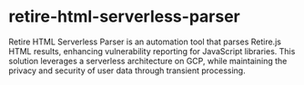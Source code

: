 # retire-html-serverless-parser
Retire HTML Serverless Parser is an automation tool that parses Retire.js HTML results, enhancing vulnerability reporting for JavaScript libraries. This solution leverages a serverless architecture on GCP, while maintaining the privacy and security of user data through transient processing. 
